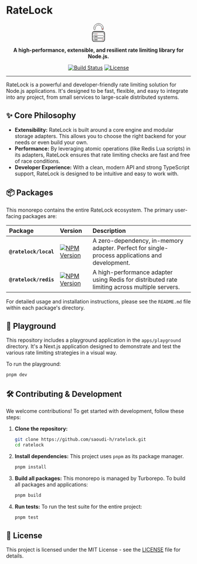 # RateLock

<p align="center">
  <svg width="50" height="50" viewBox="0 0 425 620" fill="none" xmlns="http://www.w3.org/2000/svg">
<rect x="6" y="273" width="413" height="341" rx="61" stroke="currentColor" stroke-width="12"/>
<rect x="6" y="273" width="413" height="341" rx="61" stroke="currentColor" stroke-width="12"/>
<rect x="6" y="273" width="413" height="341" rx="61" stroke="currentColor" stroke-width="12"/>
<rect x="6" y="273" width="413" height="341" rx="61" stroke="currentColor" stroke-width="12"/>
<path d="M365.774 308.01C381.985 308.421 395 321.69 395 338V370.5C395 372.985 392.985 375 390.5 375V375C388.015 375 386 372.985 386 370.5V338C386 326.402 376.598 317 365 317H62C50.402 317 41 326.402 41 338V370.5C41 372.985 38.9853 375 36.5 375V375C34.0147 375 32 372.985 32 370.5V338C32 321.69 45.0149 308.421 61.2256 308.01L62 308H365L365.774 308.01Z" fill="currentColor"/>
<path fill-rule="evenodd" clip-rule="evenodd" d="M214.465 6C304.191 6 379.641 78.6002 376.929 168.066C376.575 179.747 376.755 188.823 373.176 197.756C369.596 206.689 360.843 213 350.611 213C337.422 213 326.688 202.516 326.327 189.446C325.966 176.377 327.699 176.416 327.329 168.066C324.578 105.946 276.798 55.478 214.465 55.478C152.131 55.478 104.354 105.946 101.6 168.066C101.23 176.416 102.601 189.446 102.601 189.446C102.24 202.516 91.5072 213 78.3182 213C68.0857 213 59.3319 206.689 55.7524 197.756C52.1729 188.823 52 168.066 52 168.066C52 78.5594 124.738 6 214.465 6Z" stroke="currentColor" stroke-width="11"/>
<line x1="81" y1="347" x2="81" y2="369" stroke="currentColor" stroke-width="10" stroke-linecap="round"/>
<line x1="110" y1="347" x2="110" y2="369" stroke="currentColor" stroke-width="10" stroke-linecap="round"/>
<line x1="140" y1="347" x2="140" y2="369" stroke="currentColor" stroke-width="10" stroke-linecap="round"/>
<line x1="170" y1="347" x2="170" y2="369" stroke="#DB1A1A" stroke-width="10" stroke-linecap="round"/>
<circle cx="351" cy="185" r="13" fill="#DB1A1A"/>
<rect x="334" y="542" width="20" height="20" fill="#DB1A1A"/>
<rect x="36.5" y="515.5" width="354" height="72" rx="25.5" stroke="currentColor" stroke-width="9"/>
<path d="M75.5 542H173.5M75.5 562.5H173.5" stroke="currentColor" stroke-width="10" stroke-linecap="round"/>
<rect x="36.5" y="407.5" width="354" height="72" rx="25.5" stroke="currentColor" stroke-width="9"/>
<path d="M75.5 434H173.5M75.5 454.5H173.5" stroke="currentColor" stroke-width="10" stroke-linecap="round"/>
</svg>
</p>

<p align="center">
  <strong>A high-performance, extensible, and resilient rate limiting library for Node.js.</strong>
</p>

<p align="center">
    <a href="#"><img src="https://img.shields.io/github/actions/workflow/status/saoudi-h/ratelock/release.yml?branch=main&label=build" alt="Build Status"></a>
    <a href="https://github.com/saoudi-h/ratelock/blob/main/LICENSE"><img src="https://img.shields.io/npm/l/@ratelock/core.svg" alt="License"></a>
</p>

---

RateLock is a powerful and developer-friendly rate limiting solution for Node.js applications. It's designed to be fast, flexible, and easy to integrate into any project, from small services to large-scale distributed systems.

## ✨ Core Philosophy

- **Extensibility:** RateLock is built around a core engine and modular storage adapters. This allows you to choose the right backend for your needs or even build your own.
- **Performance:** By leveraging atomic operations (like Redis Lua scripts) in its adapters, RateLock ensures that rate limiting checks are fast and free of race conditions.
- **Developer Experience:** With a clean, modern API and strong TypeScript support, RateLock is designed to be intuitive and easy to work with.

## 📦 Packages

This monorepo contains the entire RateLock ecosystem. The primary user-facing packages are:

| Package               | Version                                                                                                           | Description                                                                                    |
| :-------------------- | :---------------------------------------------------------------------------------------------------------------- | :--------------------------------------------------------------------------------------------- |
| **`@ratelock/local`** | [![NPM Version](https://img.shields.io/npm/v/@ratelock/local.svg)](https://www.npmjs.com/package/@ratelock/local) | A zero-dependency, in-memory adapter. Perfect for single-process applications and development. |
| **`@ratelock/redis`** | [![NPM Version](https://img.shields.io/npm/v/@ratelock/redis.svg)](https://www.npmjs.com/package/@ratelock/redis) | A high-performance adapter using Redis for distributed rate limiting across multiple servers.  |

For detailed usage and installation instructions, please see the `README.md` file within each package's directory.

## 🚀 Playground

This repository includes a playground application in the `apps/playground` directory. It's a Next.js application designed to demonstrate and test the various rate limiting strategies in a visual way.

To run the playground:

```bash
pnpm dev
```

## 🛠️ Contributing & Development

We welcome contributions! To get started with development, follow these steps:

1.  **Clone the repository:**

    ```bash
    git clone https://github.com/saoudi-h/ratelock.git
    cd ratelock
    ```

2.  **Install dependencies:**
    This project uses `pnpm` as its package manager.

    ```bash
    pnpm install
    ```

3.  **Build all packages:**
    This monorepo is managed by Turborepo. To build all packages and applications:

    ```bash
    pnpm build
    ```

4.  **Run tests:**
    To run the test suite for the entire project:
    ```bash
    pnpm test
    ```

## 📜 License

This project is licensed under the MIT License - see the [LICENSE](LICENSE) file for details.

